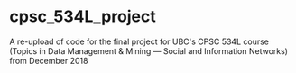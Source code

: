 # cpsc_534L_project
A re-upload of code for the final project for UBC's CPSC 534L course (Topics in Data Management &amp; Mining — Social and Information Networks) from December 2018
